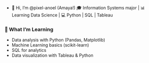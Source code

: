 - 👋 Hi, I’m @pixel-anoel (Amaya!)
🎓 Information Systems major | 📊 Learning Data Science | 💻 Python | SQL | Tableau

### 🧠 What I’m Learning
- Data analysis with Python (Pandas, Matplotlib)
- Machine Learning basics (scikit-learn)
- SQL for analytics
- Data visualization with Tableau & Python


<!---
pixel-anoel/pixel-anoel is a ✨ special ✨ repository because its `README.md` (this file) appears on your GitHub profile.
You can click the Preview link to take a look at your changes.
--->
